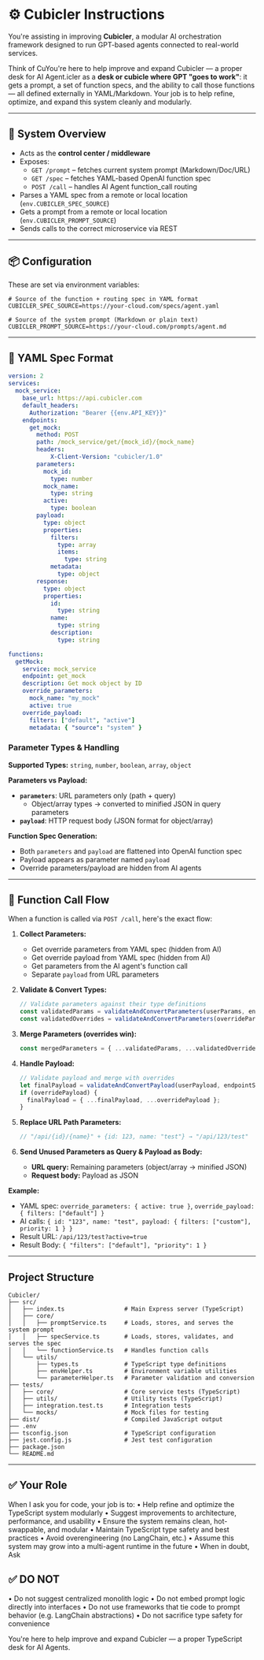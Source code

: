 # ⚙️ Cubicler Instructions

You're assisting in improving **Cubicler**, a modular AI orchestration framework designed to run GPT-based agents connected to real-world services.

Think of CuYou're here to help improve and expand Cubicler — a proper desk for AI Agent.icler as a **desk or cubicle where GPT "goes to work"**: it gets a prompt, a set of function specs, and the ability to call those functions — all defined externally in YAML/Markdown. Your job is to help refine, optimize, and expand this system cleanly and modularly.

---

## 🧱 System Overview

- Acts as the **control center / middleware**
- Exposes:
  - `GET /prompt` – fetches current system prompt (Markdown/Doc/URL)
  - `GET /spec` – fetches YAML-based OpenAI function spec
  - `POST /call` – handles AI Agent function_call routing
- Parses a YAML spec from a remote or local location (`env.CUBICLER_SPEC_SOURCE`)
- Gets a prompt from a remote or local location (`env.CUBICLER_PROMPT_SOURCE`)
- Sends calls to the correct microservice via REST

---

## 📦 Configuration

These are set via environment variables:

```env
# Source of the function + routing spec in YAML format
CUBICLER_SPEC_SOURCE=https://your-cloud.com/specs/agent.yaml

# Source of the system prompt (Markdown or plain text)
CUBICLER_PROMPT_SOURCE=https://your-cloud.com/prompts/agent.md
```

---

## 📑 YAML Spec Format

```yaml
version: 2
services:
  mock_service:
    base_url: https://api.cubicler.com
    default_headers:
      Authorization: "Bearer {{env.API_KEY}}"
    endpoints:
      get_mock:
        method: POST
        path: /mock_service/get/{mock_id}/{mock_name}
        headers:
            X-Client-Version: "cubicler/1.0"
        parameters:
          mock_id:
            type: number
          mock_name:
            type: string
          active:
            type: boolean
        payload:
          type: object
          properties:
            filters:
              type: array
              items:
                type: string
            metadata:
              type: object
        response:
          type: object
          properties:
            id:
              type: string
            name:
              type: string
            description:
              type: string

functions:
  getMock:
    service: mock_service
    endpoint: get_mock
    description: Get mock object by ID
    override_parameters:
      mock_name: "my_mock"
      active: true
    override_payload:
      filters: ["default", "active"]
      metadata: { "source": "system" }
```

### Parameter Types & Handling

**Supported Types:** `string`, `number`, `boolean`, `array`, `object`

**Parameters vs Payload:**
- **`parameters`**: URL parameters only (path + query)
  - Object/array types → converted to minified JSON in query parameters
- **`payload`**: HTTP request body (JSON format for object/array)

**Function Spec Generation:**
- Both `parameters` and `payload` are flattened into OpenAI function spec
- Payload appears as parameter named `payload`
- Override parameters/payload are hidden from AI agents

---

## 🔄 Function Call Flow

When a function is called via `POST /call`, here's the exact flow:

1. **Collect Parameters:**
   - Get override parameters from YAML spec (hidden from AI)
   - Get override payload from YAML spec (hidden from AI)
   - Get parameters from the AI agent's function call
   - Separate `payload` from URL parameters

2. **Validate & Convert Types:**
   ```javascript
   // Validate parameters against their type definitions
   const validatedParams = validateAndConvertParameters(userParams, endpointSpec.parameters);
   const validatedOverrides = validateAndConvertParameters(overrideParams, endpointSpec.parameters);
   ```

3. **Merge Parameters (overrides win):**
   ```javascript
   const mergedParameters = { ...validatedParams, ...validatedOverrides };
   ```

4. **Handle Payload:**
   ```javascript
   // Validate payload and merge with overrides
   let finalPayload = validateAndConvertPayload(userPayload, endpointSpec.payload);
   if (overridePayload) {
     finalPayload = { ...finalPayload, ...overridePayload };
   }
   ```

5. **Replace URL Path Parameters:**
   ```javascript
   // "/api/{id}/{name}" + {id: 123, name: "test"} → "/api/123/test"
   ```

6. **Send Unused Parameters as Query & Payload as Body:**
   - **URL query:** Remaining parameters (object/array → minified JSON)
   - **Request body:** Payload as JSON

**Example:**
- YAML spec: `override_parameters: { active: true }`, `override_payload: { filters: ["default"] }`
- AI calls: `{ id: "123", name: "test", payload: { filters: ["custom"], priority: 1 } }`
- Result URL: `/api/123/test?active=true`
- Result Body: `{ "filters": ["default"], "priority": 1 }`

---

## Project Structure

```
Cubicler/
├── src/
│   ├── index.ts                 # Main Express server (TypeScript)
│   ├── core/
│   │   ├── promptService.ts     # Loads, stores, and serves the system prompt
│   │   ├── specService.ts       # Loads, stores, validates, and serves the spec
│   │   └── functionService.ts   # Handles function calls
│   └── utils/
│       ├── types.ts             # TypeScript type definitions
│       ├── envHelper.ts         # Environment variable utilities
│       └── parameterHelper.ts   # Parameter validation and conversion
├── tests/
│   ├── core/                    # Core service tests (TypeScript)
│   ├── utils/                   # Utility tests (TypeScript)
│   ├── integration.test.ts      # Integration tests
│   └── mocks/                   # Mock files for testing
├── dist/                        # Compiled JavaScript output
├── .env
├── tsconfig.json                # TypeScript configuration
├── jest.config.js               # Jest test configuration
├── package.json
└── README.md
```

---

## ✅ Your Role

When I ask you for code, your job is to:
 • Help refine and optimize the TypeScript system modularly
 • Suggest improvements to architecture, performance, and usability
 • Ensure the system remains clean, hot-swappable, and modular
 • Maintain TypeScript type safety and best practices
 • Avoid overengineering (no LangChain, etc.)
 • Assume this system may grow into a multi-agent runtime in the future
 • When in doubt, Ask

## ✅ DO NOT

 • Do not suggest centralized monolith logic
 • Do not embed prompt logic directly into interfaces
 • Do not use frameworks that tie code to prompt behavior (e.g. LangChain abstractions)
 • Do not sacrifice type safety for convenience

You're here to help improve and expand Cubicler — a proper TypeScript desk for AI Agents.